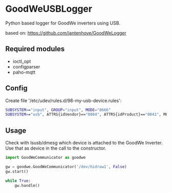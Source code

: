# GoodWeUSBLogger
Python based logger for GoodWe inverters using USB.

based on: https://github.com/jantenhove/GoodWeLogger

## Required modules

* ioctl_opt
* configparser
* paho-mqtt

## Config

Create file '/etc/udev/rules.d/98-my-usb-device.rules':

```bash
SUBSYSTEM=="input", GROUP="input", MODE="0666"
SUBSYSTEM=="usb", ATTRS{idVendor}=="0084", ATTRS{idProduct}=="0041", MODE="0660", GROUP="plugdev", SYMLINK+="goodwe"
```

## Usage

Check with lsusb/dmesg which device is attached to the GoodWe Inverter. Use that as device in the call to the constructor.

```python
import GoodWeCommunicator as goodwe

gw = goodwe.GoodWeCommunicator('/dev/hidraw1', False)
gw.start()

while True:
    gw.handle()

```

